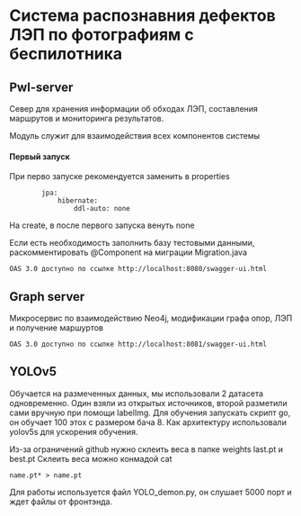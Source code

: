 # Система распознавния дефектов ЛЭП по фотографиям с беспилотника

## Pwl-server

Север для хранения информации об обходах ЛЭП, составления маршрутов и мониторинга результатов.

Модуль служит для взаимодействия всех компонентов системы

#### Первый запуск

При перво запуске рекомендуется заменить в properties

            jpa:
                hibernate:
                    ddl-auto: none
            
На create, в после первого запуска венуть none

Если есть необходимость заполнить базу тестовыми данными, раскомментировать @Component 
на миграции Migration.java

    OAS 3.0 доступно по ссылке http://localhost:8080/swagger-ui.html


## Graph server

Микросервис по взаимодействию Neo4j, модификации графа опор, ЛЭП и получение маршуртов

    OAS 3.0 доступно по ссылке http://localhost:8081/swagger-ui.html


## YOLOv5
Обучается на размеченных данных, мы использовали 2 датасета одновременно. 
Один взяли из открытых источников, второй разметили сами вручную при помощи labelImg.
Для обучения запускать скрипт go, он обучает 100 этох с размером бача 8. Как архитектуру использовали yolov5s для ускорения обучения. 

Из-за ограничений github нужно склеить веса в папке weights last.pt и best.pt
Склеить веса можно конмадой cat 
    
    name.pt* > name.pt

Для работы используется файл YOLO_demon.py, он слушает 5000 порт и ждет файлы от фронтэнда.
